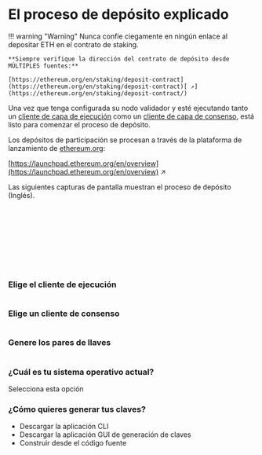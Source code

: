 # El proceso de depósito explicado

!!! warning "Warning"
    Nunca confíe ciegamente en ningún enlace al depositar ETH en el contrato de staking.

    **Siempre verifique la dirección del contrato de depósito desde MÚLTIPLES fuentes:**

    [https://ethereum.org/en/staking/deposit-contract](https://ethereum.org/en/staking/deposit-contract)[ ↗](https://ethereum.org/en/staking/deposit-contract/)

Una vez que tenga configurada su nodo validador y esté ejecutando tanto un [cliente de capa de ejecución](../../validator-clients/execution-clients) como un [cliente de capa de consenso](../../validator-clients/consensus-clients), está listo para comenzar el proceso de depósito.

Los depósitos de participación se procesan a través de la plataforma de lanzamiento de [ethereum.org](http://ethereum.org/):

[https://launchpad.ethereum.org/en/overview](https://launchpad.ethereum.org/en/overview) ↗

Las siguientes capturas de pantalla muestran el proceso de depósito (Inglés).

<figure><img src="/assets/img/gitbook/image (4) (2) (1).png" alt=""><figcaption></figcaption></figure>

<figure><img src="/assets/img/gitbook/image (86).png" alt=""><figcaption></figcaption></figure>

<figure><img src="/assets/img/gitbook/image (83).png" alt=""><figcaption></figcaption></figure>

<figure><img src="/assets/img/gitbook/image (89).png" alt=""><figcaption></figcaption></figure>

<figure><img src="/assets/img/gitbook/image (9) (1).png" alt=""><figcaption></figcaption></figure>

<figure><img src="/assets/img/gitbook/image (1) (4).png" alt=""><figcaption></figcaption></figure>

<figure><img src="/assets/img/gitbook/image (10) (2).png" alt=""><figcaption></figcaption></figure>

<figure><img src="/assets/img/gitbook/image (17) (2).png" alt=""><figcaption></figcaption></figure>

<figure><img src="/assets/img/gitbook/image (2) (2).png" alt=""><figcaption></figcaption></figure>

<figure><img src="/assets/img/gitbook/image (41).png" alt=""><figcaption></figcaption></figure>

### Elige el cliente de ejecución

<figure><img src="/assets/img/gitbook/image (8) (1).png" alt=""><figcaption></figcaption></figure>

### Elige un cliente de consenso

<figure><img src="/assets/img/gitbook/image (16) (2).png" alt=""><figcaption></figcaption></figure>

### Genere los pares de llaves

<figure><img src="/assets/img/gitbook/image (12) (2) (1).png" alt=""><figcaption></figcaption></figure>

### **¿Cuál es tu sistema operativo actual?**

Selecciona esta opción

### ¿Cómo quieres generar tus claves?

* Descargar la aplicación CLI
* Descargar la aplicación GUI de generación de claves
* Construir desde el código fuente
